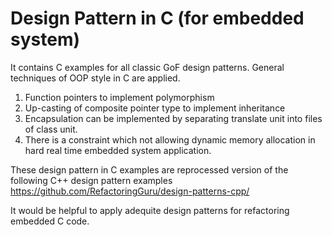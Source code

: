 # Design Pattern in C (for embedded system)

﻿It contains C examples for all classic GoF design patterns. 
General techniques of OOP style in C are applied.
1. Function pointers to implement polymorphism 
2. Up-casting of composite pointer type to implement inheritance 
3. Encapsulation can be implemented by separating translate unit into files of class unit.
4. There is a constraint which not allowing dynamic memory allocation in hard real time embedded system application.

These design pattern in C examples are reprocessed version of the following C++ design pattern examples
https://github.com/RefactoringGuru/design-patterns-cpp/

It would be helpful to apply adequite design patterns for refactoring embedded C code.
